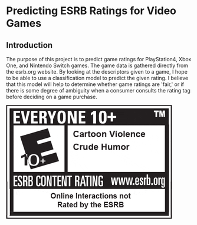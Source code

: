 # Predicting ESRB Ratings for Video Games

## Introduction

The purpose of this project is to predict game ratings for PlayStation4, Xbox One, and Nintendo Switch games. The game data is gathered directly from the esrb.org website. By looking at the descriptors given to a game, I hope to be able to use a classification model to predict the given rating. I believe that this model will help to determine whether game ratings are 'fair,' or if there is some degree of ambiguity when a consumer consults the rating tag before deciding on a game purchase.

![image](./images/esrb.gif)